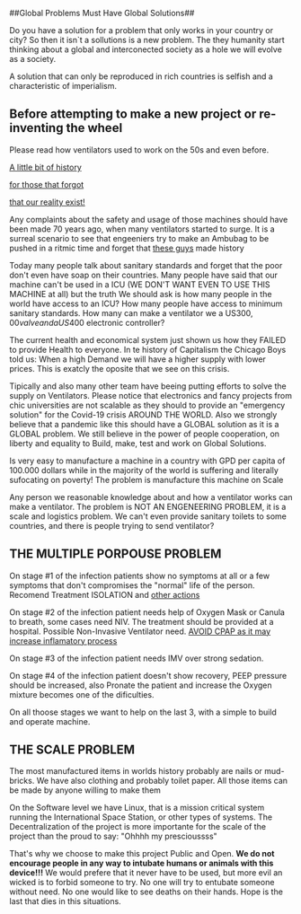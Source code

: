 ##Global Problems Must Have Global Solutions##

Do you have a solution for a problem that only works in your country or city? So then it isn`t a sollutions is a new problem. The they humanity start thinking about a global and interconected society as a hole we will evolve as a society. 

A solution that can only be reproduced in rich countries is selfish and a characteristic of imperialism.

## Before attempting to make a new project or re-inventing the wheel ##
Please read how ventilators used to work on the 50s and even before.
 
[A little bit of history](https://en.wikipedia.org/wiki/Ventilator) 

[for those that forgot](https://www.ncbi.nlm.nih.gov/pmc/articles/PMC6489151/) 

[that our reality exist!](https://scholar.google.com.br/scholar?q=challenges+of+icu+in+poor+public+health&hl=pt-BR&as_sdt=0&as_vis=1&oi=scholart)


Any complaints about the safety and usage of those machines should have been made 70 years ago, when many ventilators started to surge. It is a surreal scenario to see that engeeniers try to make an 
Ambubag to be pushed in a ritmic time and forget that [these guys](http://rc.rcjournal.com/content/56/8/1170) made history

Today many people talk about sanitary standards and forget that the poor don't even have soap on their countries.
Many people have said that our machine can't be used in a ICU (WE DON'T WANT EVEN TO USE THIS MACHINE at all) but the truth We should ask is how many people in the world have access to an ICU? How many people have access to minimum sanitary standards. How many can make a ventilator we a US$300,00 valve and a US$400 electronic controller?

The current health and economical system just shown us how they FAILED to provide Health to everyone. In te history of Capitalism the Chicago Boys told us: When a high Demand we will have a higher supply with lower prices. This is exatcly the oposite that we see on this crisis. 

Tipically and also many other team have beeing putting efforts to solve the supply on Ventilators. Please notice that electronics and fancy projects from chic universities are not scalable as they should to provide an "emergency solution" for the Covid-19 crisis AROUND THE WORLD. Also we strongly believe that a pandemic like this should have a GLOBAL solution as it is a GLOBAL problem. We still believe in the power of people cooperation, on liberty and equality to Build, make, test and work on Global Solutions. 

Is very easy to manufacture a machine in a country with GPD per capita of 100.000 dollars while in the majority of the world is suffering and literally sufocating on poverty! The problem is manufacture this machine on Scale

Any person we reasonable knowledge about and how a ventilator works can make a ventilator. The problem is NOT AN ENGENEERING PROBLEM, it is a scale and logistics problem. We can't even provide sanitary toilets to some countries, and there is people trying to send ventilator?

 
## THE MULTIPLE PORPOUSE PROBLEM ##

On stage #1 of the infection patients show no symptoms at all or a few symptoms that don't compromises the "normal" life of the person. Recomend Treatment ISOLATION and [other actions](https://www.who.int/news-room/q-a-detail/q-a-coronaviruses#:~:text=protect)

On stage #2 of the infection patient needs help of Oxygen Mask or Canula to breath, some cases need NIV. The treatment should be provided at a hospital. Possible Non-Invasive Ventilator need. [AVOID CPAP as it may increase inflamatory process](https://github.com/popsolutions/openventilator/blob/master/00_Documentation/Research/Medical_reports/Covid-19%20ICU%20EXPERT%20OPINION%20from%20notes%20from%20Prof.%20L.%20Gattinoni%20-%20Milan%20%E2%80%93%20Italy.pdf)

On stage #3 of the infection patient needs IMV over strong sedation.

On stage #4 of the infection patient doesn't show recovery, PEEP pressure should be increased, also Pronate the patient and increase the Oxygen mixture becomes one of the dificulties.

On all thoose stages we want to help on the last 3, with a simple to build and operate machine.

## THE SCALE PROBLEM ##
The most manufactured items in worlds history probably are nails or mud-bricks. We have also clothing and probably toilet paper. All those items can be made by anyone willing to make them

On the Software level we have Linux, that is a mission critical system running the International Space Station, or other types of systems. The Decentralization of the project is more importante for the scale of the project than the proud to say: "Ohhhh my prescioussss"

That's why we choose to make this project Public and Open. __We do not encourage people in any way to intubate humans or animals with this device!!!__ We would prefere that it never have to be used, but more evil an wicked is to forbid someone to try. No one will try to entubate someone without need. No one would like to see deaths on their hands. Hope is the last that dies in this situations.



